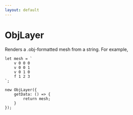 ```yaml
---
layout: default
---
```



# ObjLayer

Renders a .obj-formatted mesh from a string. For example,

    let mesh = `
        v 0 0 0
        v 0 0 1
        v 0 1 0
        f 1 2 3
    `;

    new ObjLayer({
        getData: () => {
            return mesh;
        }
    });
